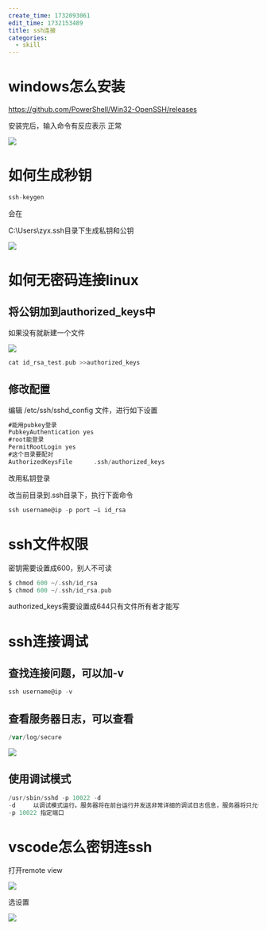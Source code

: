 ```yaml
---
create_time: 1732093061
edit_time: 1732153489
title: ssh连接
categories:
  - skill
---
```



# windows怎么安装

https://github.com/PowerShell/Win32-OpenSSH/releases

安装完后，输入命令有反应表示 正常

<img src="/assets/GmyJbvgYPoRV7sxFLPlcDpSYn3e.png" src-width="704" class="markdown-img m-auto" src-height="149" align="center"/>

# 如何生成秒钥

```go
ssh-keygen
```

会在

C:\Users\zyx\.ssh目录下生成私钥和公钥

<img src="/assets/In9abwAknoiqcixqOlXcUixrnFe.png" src-width="351" class="markdown-img m-auto" src-height="245" align="center"/>

# 如何无密码连接linux

## 将公钥加到authorized_keys中

如果没有就新建一个文件

<img src="/assets/QaETblbouoGuVtxTUllcuVrfnfL.png" src-width="557" class="markdown-img m-auto" src-height="52" align="center"/>

```go
cat id_rsa_test.pub >>authorized_keys
```

## 修改配置

编辑 /etc/ssh/sshd_config 文件，进行如下设置

```go
#能用pubkey登录
PubkeyAuthentication yes
#root能登录
PermitRootLogin yes
#这个目录要配对
AuthorizedKeysFile      .ssh/authorized_keys
```

改用私钥登录

改当前目录到.ssh目录下，执行下面命令

```go
ssh username@ip -p port –i id_rsa
```

# ssh文件权限

密钥需要设置成600，别人不可读

```go
$ chmod 600 ~/.ssh/id_rsa
$ chmod 600 ~/.ssh/id_rsa.pub
```

authorized_keys需要设置成644只有文件所有者才能写

# ssh连接调试

## 查找连接问题，可以加-v

```go
ssh username@ip -v
```

## 查看服务器日志，可以查看

```go
/var/log/secure
```

<img src="/assets/CgtHbtVkBoyNNJxEidQccdICnid.png" src-width="1068" class="markdown-img m-auto" src-height="138" align="center"/>

## 使用调试模式

```go
/usr/sbin/sshd -p 10022 -d
-d     以调试模式运行。服务器将在前台运行并发送非常详细的调试日志信息，服务器将只允许接入一个连接，并且不派生出子进程。仅用于调试目的。
-p 10022 指定端口
```

# vscode怎么密钥连ssh

打开remote view

<img src="/assets/POJvbqyTIoOwFIxagzdctNc0n0g.png" src-width="572" class="markdown-img m-auto" src-height="53" align="center"/>

选设置

<img src="/assets/ZZdlbScPFoKp4bxbah1czVsvnmf.png" src-width="487" class="markdown-img m-auto" src-height="75" align="center"/>

